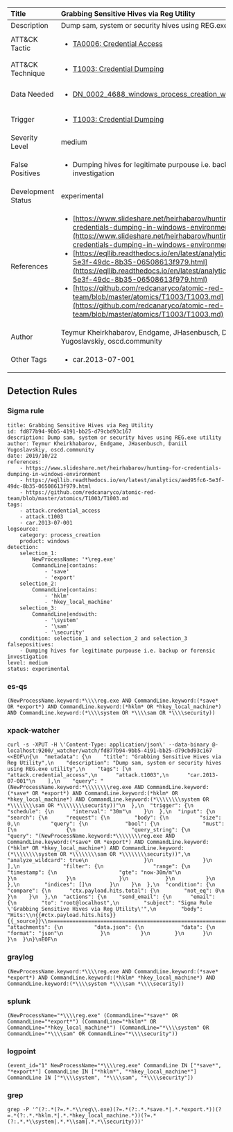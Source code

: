 | Title                | Grabbing Sensitive Hives via Reg Utility                                                                                                                                                 |
|:---------------------|:------------------------------------------------------------------------------------------------------------------------------------------------------------|
| Description          | Dump sam, system or security hives using REG.exe utility                                                                                                                                           |
| ATT&amp;CK Tactic    |  <ul><li>[TA0006: Credential Access](https://attack.mitre.org/tactics/TA0006)</li></ul>  |
| ATT&amp;CK Technique | <ul><li>[T1003: Credential Dumping](https://attack.mitre.org/techniques/T1003)</li></ul>  |
| Data Needed          | <ul><li>[DN_0002_4688_windows_process_creation_with_commandline](../Data_Needed/DN_0002_4688_windows_process_creation_with_commandline.md)</li></ul>  |
| Trigger              | <ul><li>[T1003: Credential Dumping](../Triggers/T1003.md)</li></ul>  |
| Severity Level       | medium |
| False Positives      | <ul><li>Dumping hives for legitimate purpouse i.e. backup or forensic investigation</li></ul>  |
| Development Status   | experimental |
| References           | <ul><li>[https://www.slideshare.net/heirhabarov/hunting-for-credentials-dumping-in-windows-environment](https://www.slideshare.net/heirhabarov/hunting-for-credentials-dumping-in-windows-environment)</li><li>[https://eqllib.readthedocs.io/en/latest/analytics/aed95fc6-5e3f-49dc-8b35-06508613f979.html](https://eqllib.readthedocs.io/en/latest/analytics/aed95fc6-5e3f-49dc-8b35-06508613f979.html)</li><li>[https://github.com/redcanaryco/atomic-red-team/blob/master/atomics/T1003/T1003.md](https://github.com/redcanaryco/atomic-red-team/blob/master/atomics/T1003/T1003.md)</li></ul>  |
| Author               | Teymur Kheirkhabarov, Endgame, JHasenbusch, Daniil Yugoslavskiy, oscd.community |
| Other Tags           | <ul><li>car.2013-07-001</li></ul> | 

## Detection Rules

### Sigma rule

```
title: Grabbing Sensitive Hives via Reg Utility
id: fd877b94-9bb5-4191-bb25-d79cbd93c167
description: Dump sam, system or security hives using REG.exe utility
author: Teymur Kheirkhabarov, Endgame, JHasenbusch, Daniil Yugoslavskiy, oscd.community
date: 2019/10/22
references:
    - https://www.slideshare.net/heirhabarov/hunting-for-credentials-dumping-in-windows-environment
    - https://eqllib.readthedocs.io/en/latest/analytics/aed95fc6-5e3f-49dc-8b35-06508613f979.html
    - https://github.com/redcanaryco/atomic-red-team/blob/master/atomics/T1003/T1003.md
tags:
    - attack.credential_access
    - attack.t1003
    - car.2013-07-001
logsource:
    category: process_creation
    product: windows
detection:
    selection_1:
        NewProcessName: '*\reg.exe'
        CommandLine|contains: 
            - 'save'
            - 'export'
    selection_2:
        CommandLine|contains: 
            - 'hklm'
            - 'hkey_local_machine'
    selection_3:
        CommandLine|endswith:
            - '\system'
            - '\sam'
            - '\security'
    condition: selection_1 and selection_2 and selection_3
falsepositives:
    - Dumping hives for legitimate purpouse i.e. backup or forensic investigation
level: medium
status: experimental

```





### es-qs
    
```
(NewProcessName.keyword:*\\\\reg.exe AND CommandLine.keyword:(*save* OR *export*) AND CommandLine.keyword:(*hklm* OR *hkey_local_machine*) AND CommandLine.keyword:(*\\\\system OR *\\\\sam OR *\\\\security))
```


### xpack-watcher
    
```
curl -s -XPUT -H \'Content-Type: application/json\' --data-binary @- localhost:9200/_watcher/watch/fd877b94-9bb5-4191-bb25-d79cbd93c167 <<EOF\n{\n  "metadata": {\n    "title": "Grabbing Sensitive Hives via Reg Utility",\n    "description": "Dump sam, system or security hives using REG.exe utility",\n    "tags": [\n      "attack.credential_access",\n      "attack.t1003",\n      "car.2013-07-001"\n    ],\n    "query": "(NewProcessName.keyword:*\\\\\\\\reg.exe AND CommandLine.keyword:(*save* OR *export*) AND CommandLine.keyword:(*hklm* OR *hkey_local_machine*) AND CommandLine.keyword:(*\\\\\\\\system OR *\\\\\\\\sam OR *\\\\\\\\security))"\n  },\n  "trigger": {\n    "schedule": {\n      "interval": "30m"\n    }\n  },\n  "input": {\n    "search": {\n      "request": {\n        "body": {\n          "size": 0,\n          "query": {\n            "bool": {\n              "must": [\n                {\n                  "query_string": {\n                    "query": "(NewProcessName.keyword:*\\\\\\\\reg.exe AND CommandLine.keyword:(*save* OR *export*) AND CommandLine.keyword:(*hklm* OR *hkey_local_machine*) AND CommandLine.keyword:(*\\\\\\\\system OR *\\\\\\\\sam OR *\\\\\\\\security))",\n                    "analyze_wildcard": true\n                  }\n                }\n              ],\n              "filter": {\n                "range": {\n                  "timestamp": {\n                    "gte": "now-30m/m"\n                  }\n                }\n              }\n            }\n          }\n        },\n        "indices": []\n      }\n    }\n  },\n  "condition": {\n    "compare": {\n      "ctx.payload.hits.total": {\n        "not_eq": 0\n      }\n    }\n  },\n  "actions": {\n    "send_email": {\n      "email": {\n        "to": "root@localhost",\n        "subject": "Sigma Rule \'Grabbing Sensitive Hives via Reg Utility\'",\n        "body": "Hits:\\n{{#ctx.payload.hits.hits}}{{_source}}\\n================================================================================\\n{{/ctx.payload.hits.hits}}",\n        "attachments": {\n          "data.json": {\n            "data": {\n              "format": "json"\n            }\n          }\n        }\n      }\n    }\n  }\n}\nEOF\n
```


### graylog
    
```
(NewProcessName.keyword:*\\\\reg.exe AND CommandLine.keyword:(*save* *export*) AND CommandLine.keyword:(*hklm* *hkey_local_machine*) AND CommandLine.keyword:(*\\\\system *\\\\sam *\\\\security))
```


### splunk
    
```
(NewProcessName="*\\\\reg.exe" (CommandLine="*save*" OR CommandLine="*export*") (CommandLine="*hklm*" OR CommandLine="*hkey_local_machine*") (CommandLine="*\\\\system" OR CommandLine="*\\\\sam" OR CommandLine="*\\\\security"))
```


### logpoint
    
```
(event_id="1" NewProcessName="*\\\\reg.exe" CommandLine IN ["*save*", "*export*"] CommandLine IN ["*hklm*", "*hkey_local_machine*"] CommandLine IN ["*\\\\system", "*\\\\sam", "*\\\\security"])
```


### grep
    
```
grep -P '^(?:.*(?=.*.*\\reg\\.exe)(?=.*(?:.*.*save.*|.*.*export.*))(?=.*(?:.*.*hklm.*|.*.*hkey_local_machine.*))(?=.*(?:.*.*\\system|.*.*\\sam|.*.*\\security)))'
```



